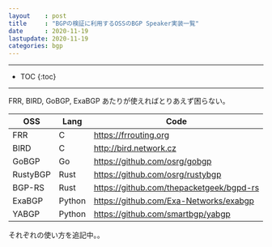 ```yaml
---
layout    : post
title     : "BGPの検証に利用するOSSのBGP Speaker実装一覧"
date      : 2020-11-19
lastupdate: 2020-11-19
categories: bgp
---
```


--------

* TOC
{:toc}

--------

FRR, BIRD, GoBGP, ExaBGP あたりが使えればとりあえず困らない。

| OSS | Lang | Code |
| ---- | ---- | ---- |
| FRR | C | https://frrouting.org |
| BIRD | C | http://bird.network.cz |
| GoBGP | Go | https://github.com/osrg/gobgp |
| RustyBGP | Rust | https://github.com/osrg/rustybgp |
| BGP-RS | Rust | https://github.com/thepacketgeek/bgpd-rs |
| ExaBGP | Python | https://github.com/Exa-Networks/exabgp |
| YABGP | Python | https://github.com/smartbgp/yabgp |


それぞれの使い方を追記中。。